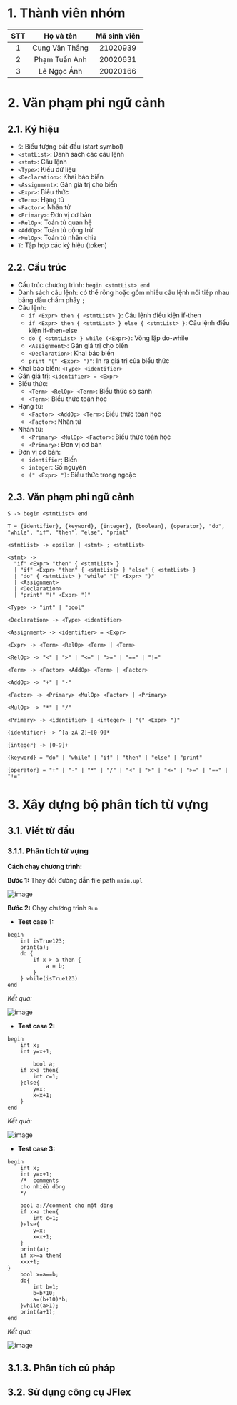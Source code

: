 # 1. Thành viên nhóm

| STT | Họ và tên | Mã sinh viên |
| :--: | :--: | :--: |
| 1 | Cung Văn Thắng | 21020939 |
| 2 | Phạm Tuấn Anh | 20020631 |
| 3 | Lê Ngọc Ánh | 20020166 |

# 2. Văn phạm phi ngữ cảnh

## 2.1. Ký hiệu

- `S`: Biểu tượng bắt đầu (start symbol)
- `<stmtList>`: Danh sách các câu lệnh
- `<stmt>`: Câu lệnh
- `<Type>`: Kiểu dữ liệu
- `<Declaration>`: Khai báo biến
- `<Assignment>`: Gán giá trị cho biến
- `<Expr>`: Biểu thức
- `<Term>`: Hạng tử
- `<Factor>`: Nhân tử
- `<Primary>`: Đơn vị cơ bản
- `<RelOp>`: Toán tử quan hệ
- `<AddOp>`: Toán tử cộng trừ
- `<MulOp>`: Toán tử nhân chia
- `T`: Tập hợp các ký hiệu (token)

## 2.2. Cấu trúc

- Cấu trúc chương trình: `begin <stmtList> end`
- Danh sách câu lệnh: có thể rỗng hoặc gồm nhiều câu lệnh nối tiếp nhau bằng dấu chấm phẩy `;`
- Câu lệnh:
    - `if <Expr> then { <stmtList> }`: Câu lệnh điều kiện if-then
    - `if <Expr> then { <stmtList> } else { <stmtList> }`: Câu lệnh điều kiện if-then-else
    - `do { <stmtList> } while (<Expr>)`: Vòng lặp do-while
    - `<Assignment>`: Gán giá trị cho biến
    - `<Declaration>`: Khai báo biến
    - `print "(" <Expr> ")"`: In ra giá trị của biểu thức
- Khai báo biến: `<Type> <identifier>`
- Gán giá trị: `<identifier> = <Expr>`
- Biểu thức:
    - `<Term> <RelOp> <Term>`: Biểu thức so sánh
    - `<Term>`: Biểu thức toán học
- Hạng tử:
    - `<Factor> <AddOp> <Term>`: Biểu thức toán học
    - `<Factor>`: Nhân tử
- Nhân tử:
    - `<Primary> <MulOp> <Factor>`: Biểu thức toán học
    - `<Primary>`: Đơn vị cơ bản
- Đơn vị cơ bản:
    - `identifier`: Biến
    - `integer`: Số nguyên
    - `(" <Expr> ")`: Biểu thức trong ngoặc

## 2.3. Văn phạm phi ngữ cảnh

```
S -> begin <stmtList> end

T = {identifier}, {keyword}, {integer}, {boolean}, {operator}, "do", "while", "if", "then", "else", "print"

<stmtList> -> epsilon | <stmt> ; <stmtList>

<stmt> ->
  "if" <Expr> "then" { <stmtList> }
  | "if" <Expr> "then" { <stmtList> } "else" { <stmtList> }
  | "do" { <stmtList> } "while" "(" <Expr> ")"
  | <Assignment>
  | <Declaration>
  | "print" "(" <Expr> ")"

<Type> -> "int" | "bool"

<Declaration> -> <Type> <identifier> 

<Assignment> -> <identifier> = <Expr>  

<Expr> -> <Term> <RelOp> <Term> | <Term>  

<RelOp> -> "<" | ">" | "<=" | ">=" | "==" | "!="

<Term> -> <Factor> <AddOp> <Term> | <Factor>

<AddOp> -> "+" | "-"

<Factor> -> <Primary> <MulOp> <Factor> | <Primary>

<MulOp> -> "*" | "/"

<Primary> -> <identifier> | <integer> | "(" <Expr> ")"

{identifier} -> ^[a-zA-Z]+[0-9]*  

{integer} -> [0-9]+               

{keyword} = "do" | "while" | "if" | "then" | "else" | "print"

{operator} = "+" | "-" | "*" | "/" | "<" | ">" | "<=" | ">=" | "==" | "!="

```

# 3. Xây dựng bộ phân tích từ vựng 
## 3.1. Viết từ đầu
### 3.1.1. Phân tích từ vựng

**Cách chạy chương trình:**

**Bước 1:** Thay đổi đường dẫn file path `main.upl`

![image](https://github.com/CUNGVANTHANG/BAITAP_NHOM/assets/96326479/bf6de091-a3a6-42ec-911c-5bbf59de926f)

**Bước 2:** Chạy chương trình `Run`


- **Test case 1:**

```
begin
	int isTrue123;
	print(a);
	do {
		if x > a then {
			a = b;
		}
	} while(isTrue123)
end
```

_Kết quả:_

![image](https://github.com/CUNGVANTHANG/BAITAP_NHOM/assets/96326479/dd159780-c74a-44a6-ab1c-b479e73771c3)

- **Test case 2:**

```
begin
	int x;
	int y=x+1;

    	bool a;
	if x>a then{
		int c=1;
	}else{
		y=x;
		x=x+1;
	}
end
```

_Kết quả:_

![image](https://github.com/CUNGVANTHANG/BAITAP_NHOM/assets/96326479/f865bd86-325c-4f67-b5eb-ae4f333bea6b)

- **Test case 3:**

```
begin
	int x;
	int y=x+1;
	/*	comments
	cho nhiều dòng
	*/
	
	bool a;//comment cho một dòng
	if x>a then{
		int c=1;
	}else{
		y=x;
		x=x+1;
	}
	print(a);
	if x>=a then{
	x=x+1;
}
	bool x=a==b;
	do{
		int b=1;
		b=b*10;
		a=(b+10)*b;
	}while(a>1);
	print(a+1);
end
```

_Kết quả:_

![image](https://github.com/CUNGVANTHANG/BAITAP_NHOM/assets/96326479/ef82002a-5c53-41ad-a023-f5bcc4a2eff0)


## 3.1.3. Phân tích cú pháp



## 3.2. Sử dụng công cụ JFlex
